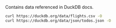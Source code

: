 Contains data referenced in DuckDB docs.

```sh
curl https://duckdb.org/data/flights.csv -O
curl https://duckdb.org/data/json/todos.json -O
```
